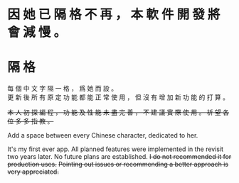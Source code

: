# 因 她 已 隔 格 不 再 ， 本 軟 件 開 發 將 會 減 慢 。
# 隔 格
每 個 中 文 字 隔 一 格 ， 爲 她 而 設 。  
更 新 後 所 有 原 定 功 能 都 能 正 常 使 用 ， 但 沒 有 增 加 新 功 能 的 打 算 。


~~本 人 初 探 編 程 ， 功 能 及 性 能 未 盡 完 善 ， 不 建 議 實 際 使 用 。 祈 望 各 位 多 多 指 教 。~~

Add a space between every Chinese character, dedicated to her.

It's my first ever app.
All planned features were implemented in the revisit two years later. 
No future plans are established.
~~I do not recommended it for production uses.~~
~~Pointing out issues or recommending a better approach is very appreciated.~~
